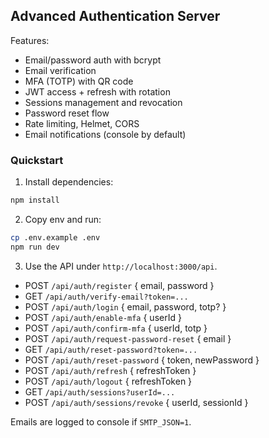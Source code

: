 ## Advanced Authentication Server

Features:
- Email/password auth with bcrypt
- Email verification
- MFA (TOTP) with QR code
- JWT access + refresh with rotation
- Sessions management and revocation
- Password reset flow
- Rate limiting, Helmet, CORS
- Email notifications (console by default)

### Quickstart

1. Install dependencies:

```bash
npm install
```

2. Copy env and run:

```bash
cp .env.example .env
npm run dev
```

3. Use the API under `http://localhost:3000/api`.

- POST `/api/auth/register` { email, password }
- GET `/api/auth/verify-email?token=...`
- POST `/api/auth/login` { email, password, totp? }
- POST `/api/auth/enable-mfa` { userId }
- POST `/api/auth/confirm-mfa` { userId, totp }
- POST `/api/auth/request-password-reset` { email }
- GET `/api/auth/reset-password?token=...`
- POST `/api/auth/reset-password` { token, newPassword }
- POST `/api/auth/refresh` { refreshToken }
- POST `/api/auth/logout` { refreshToken }
- GET `/api/auth/sessions?userId=...`
- POST `/api/auth/sessions/revoke` { userId, sessionId }

Emails are logged to console if `SMTP_JSON=1`.